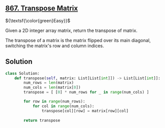 ## [867. Transpose Matrix](https://leetcode.com/problems/transpose-matrix/)

${\textsf{\color{green}Easy}}$

Given a 2D integer array matrix, return the transpose of matrix.

The transpose of a matrix is the matrix flipped over its main diagonal, switching the matrix's row and column indices.

## Solution
```python
class Solution:
    def transpose(self, matrix: List[List[int]]) -> List[List[int]]:
        num_rows = len(matrix)
        num_cols = len(matrix[0])
        transpose = [ [0] * num_rows for _ in range(num_cols) ]

        for row in range(num_rows):
            for col in range(num_cols):
                transpose[col][row] = matrix[row][col]
        
        return transpose
```
